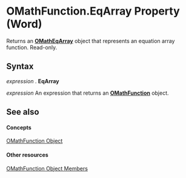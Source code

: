 
# OMathFunction.EqArray Property (Word)

Returns an  **[OMathEqArray](9d3516fd-7f08-eacc-71e3-c27e6e373857.md)** object that represents an equation array function. Read-only.


## Syntax

 _expression_ . **EqArray**

 _expression_ An expression that returns an **[OMathFunction](2347ec7b-5e1a-8039-5fd0-195c08860cb5.md)** object.


## See also


#### Concepts


[OMathFunction Object](2347ec7b-5e1a-8039-5fd0-195c08860cb5.md)
#### Other resources


[OMathFunction Object Members](5d3ecc44-4137-5730-b0cd-1776a006b621.md)
